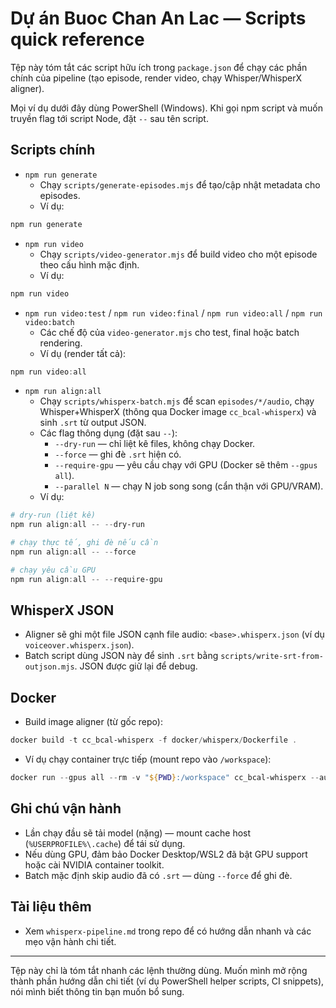 # Dự án Buoc Chan An Lac — Scripts quick reference

Tệp này tóm tắt các script hữu ích trong `package.json` để chạy các phần chính của pipeline (tạo episode, render video, chạy Whisper/WhisperX aligner).

Mọi ví dụ dưới đây dùng PowerShell (Windows). Khi gọi npm script và muốn truyền flag tới script Node, đặt `--` sau tên script.

## Scripts chính

- `npm run generate`
  - Chạy `scripts/generate-episodes.mjs` để tạo/cập nhật metadata cho episodes.
  - Ví dụ:
```powershell
npm run generate
```

- `npm run video`
  - Chạy `scripts/video-generator.mjs` để build video cho một episode theo cấu hình mặc định.
  - Ví dụ:
```powershell
npm run video
```

- `npm run video:test` / `npm run video:final` / `npm run video:all` / `npm run video:batch`
  - Các chế độ của `video-generator.mjs` cho test, final hoặc batch rendering.
  - Ví dụ (render tất cả):
```powershell
npm run video:all
```

- `npm run align:all`
  - Chạy `scripts/whisperx-batch.mjs` để scan `episodes/*/audio`, chạy Whisper+WhisperX (thông qua Docker image `cc_bcal-whisperx`) và sinh `.srt` từ output JSON.
  - Các flag thông dụng (đặt sau `--`):
    - `--dry-run` — chỉ liệt kê files, không chạy Docker.
    - `--force` — ghi đè `.srt` hiện có.
    - `--require-gpu` — yêu cầu chạy với GPU (Docker sẽ thêm `--gpus all`).
    - `--parallel N` — chạy N job song song (cẩn thận với GPU/VRAM).
  - Ví dụ:
```powershell
# dry-run (liệt kê)
npm run align:all -- --dry-run

# chạy thực tế, ghi đè nếu cần
npm run align:all -- --force

# chạy yêu cầu GPU
npm run align:all -- --require-gpu
```

## WhisperX JSON

- Aligner sẽ ghi một file JSON cạnh file audio: `<base>.whisperx.json` (ví dụ `voiceover.whisperx.json`).
- Batch script dùng JSON này để sinh `.srt` bằng `scripts/write-srt-from-outjson.mjs`. JSON được giữ lại để debug.

## Docker

- Build image aligner (từ gốc repo):
```powershell
docker build -t cc_bcal-whisperx -f docker/whisperx/Dockerfile .
```

- Ví dụ chạy container trực tiếp (mount repo vào `/workspace`):
```powershell
docker run --gpus all --rm -v "${PWD}:/workspace" cc_bcal-whisperx --audio /workspace/episodes/1.tam-nhu-mat-ho/audio/voiceover.mp3 --output /workspace/episodes/1.tam-nhu-mat-ho/audio/voiceover.whisperx.json
```

## Ghi chú vận hành

- Lần chạy đầu sẽ tải model (nặng) — mount cache host (`%USERPROFILE%\.cache`) để tái sử dụng.
- Nếu dùng GPU, đảm bảo Docker Desktop/WSL2 đã bật GPU support hoặc cài NVIDIA container toolkit.
- Batch mặc định skip audio đã có `.srt` — dùng `--force` để ghi đè.

## Tài liệu thêm
- Xem `whisperx-pipeline.md` trong repo để có hướng dẫn nhanh và các mẹo vận hành chi tiết.

---
Tệp này chỉ là tóm tắt nhanh các lệnh thường dùng. Muốn mình mở rộng thành phần hướng dẫn chi tiết (ví dụ PowerShell helper scripts, CI snippets), nói mình biết thông tin bạn muốn bổ sung.

